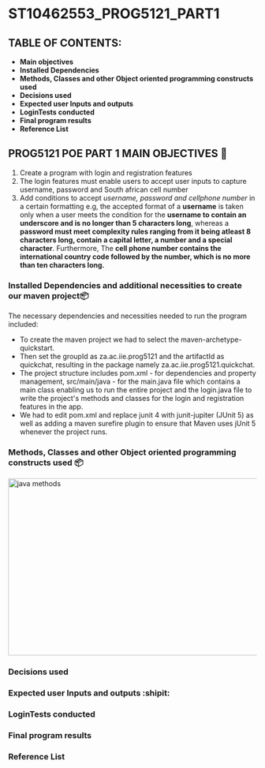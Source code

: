 # ST10462553_PROG5121_PART1
## TABLE OF CONTENTS:
- **Main objectives**
- **Installed Dependencies**
- **Methods, Classes and other Object oriented programming constructs used**
- **Decisions used**
- **Expected user Inputs and outputs**
- **LoginTests conducted**
- **Final program results**
- **Reference List**
## PROG5121 POE PART 1 MAIN OBJECTIVES :memo:

1. Create a program with login and registration features
2. The login features must enable users to accept user inputs to capture username, password and South african cell number
3. Add conditions to accept *username, password and cellphone number* in a certain formatting e.g, the accepted format of a **username** is taken only when a user meets the condition for the **username to contain an underscore and is no longer than 5 characters long**, whereas a **password must meet complexity rules ranging from it being atleast 8 characters long, contain a capital letter, a number and a special character**. Furthermore, The **cell phone number contains the international country code followed by the number, which is no more than ten characters long.** 



### Installed Dependencies and additional necessities to create our maven project:package:
The necessary dependencies and necessities needed to run the program included:
- To create the maven project we had to select the maven-archetype-quickstart.
- Then set the groupId as za.ac.iie.prog5121 and the artifactId as quickchat, resulting in the package namely za.ac.iie.prog5121.quickchat.
-  The project structure includes pom.xml - for dependencies and property management, src/main/java - for the main.java file which contains a main class enabling us to run the entire project and the login.java file to write the project's methods and classes for the login and registration features in the app.
-  We had to edit pom.xml and replace junit 4 with junit-jupiter (JUnit 5) as well as adding a maven surefire plugin to ensure that Maven uses jUnit 5 whenever the project runs.





### Methods, Classes and other Object oriented programming constructs used :package:

<img width="677" height="359" alt="java methods" src="https://github.com/user-attachments/assets/9ab338b0-89bb-4079-8e0d-b395cda54fc6" />




### Decisions used



### Expected user Inputs and outputs :shipit:




### LoginTests conducted




### Final program results



### Reference List
